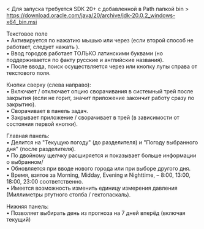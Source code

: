 < Для запуска требуется SDK 20+ с добавленной в Path папкой bin >  
https://download.oracle.com/java/20/archive/jdk-20.0.2_windows-x64_bin.msi  

Текстовое поле  
• Активируется по нажатию мышью или через <ENTER> (если второй способ не работает, следует нажать <TAB>).  
• Ввод городов работает ТОЛЬКО латинскими буквами (но поддерживается по факту русские и английские названия).  
• После ввода, поиск осуществляется через <ENTER> или кнопку лупы справа от текстового поля.  

Кнопки сверху (слева направо):  
• Включает / отключает опцию сворачивания в системный трей после закрытия (если не горит, значит приложение закончит работу сразу по закрытию).  
• Сворачивает в панель задач.  
• Закрывает приложение / сворачивает в трей (в зависимости от состояния первой кнопки).  

Главная панель:  
• Делится на "Текущую погоду" (до разделителя) и "Погоду выбранного дня" (после разделителя).  
• По двойному щелчку расширяется и показывает больше информации о выбранном/   
• Обновляется при вводе нового города или при выборе другого дня.  
• Время, взятое за Morning, Midday, Evening и Nighttime, – 8:00, 13:00, 18:00, 23:00 соответственно.  
• Имеется возможность изменить единицу измерения давления (Миллиметры ртутного столба / гектопаскаль).  

Нижняя панель:  
• Позволяет выбирать день из прогноза на 7 дней вперёд (включая текущий)  
